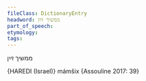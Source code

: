 ```yaml
---
fileClass: DictionaryEntry
headword: ממשיך זײַן
part_of_speech: 
etymology: 
tags: 
---
```

ממשיך זײַן

{HAREDI (Israel)}
mámšix {Assouline 2017: 39}